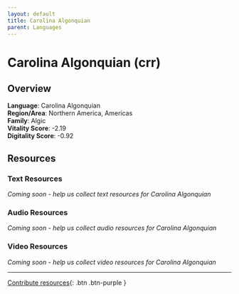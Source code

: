 ```yaml
---
layout: default
title: Carolina Algonquian
parent: Languages
---
```


# Carolina Algonquian (crr)

## Overview

**Language**: Carolina Algonquian  
**Region/Area**: Northern America, Americas  
**Family**: Algic  
**Vitality Score**: -2.19  
**Digitality Score**: -0.92  

## Resources

### Text Resources
*Coming soon - help us collect text resources for Carolina Algonquian*

### Audio Resources
*Coming soon - help us collect audio resources for Carolina Algonquian*

### Video Resources
*Coming soon - help us collect video resources for Carolina Algonquian*

---

[Contribute resources](https://fairtrain.github.io/){: .btn .btn-purple }
